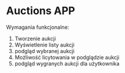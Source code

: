 # Auctions APP

Wymagania funkcjonalne:
1. Tworzenie aukcji
2. Wyświetlenie listy aukcji
3. podgląd wybranej aukcji
4. Możliwość licytowania w podglądzie aukcji
5. podgląd wygranych aukcji dla użytkownika